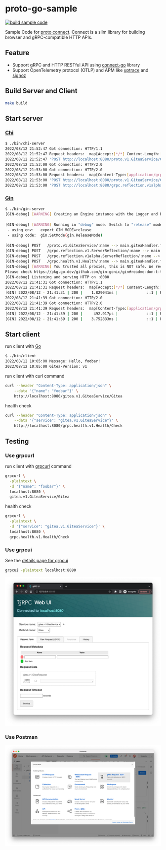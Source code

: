 # proto-go-sample

[![build sample code](https://github.com/go-training/proto-go-sample/actions/workflows/go.yml/badge.svg)](https://github.com/go-training/proto-go-sample/actions/workflows/go.yml)

Sample Code for [proto connect](https://github.com/bufbuild/connect-go). Connect is a slim library for building browser and gRPC-compatible HTTP APIs.

## Feature

* Support gRPC and HTTP RESTful API using [connect-go](https://github.com/bufbuild/connect-go) library
* Support OpenTelemetry protocol (OTLP) and APM like [uptrace](https://uptrace.dev/) and [signoz](https://signoz.io/)

## Build Server and Client

```sh
make build
```

## Start server

### [Chi](https://github.com/go-chi/chi)

```sh
$ ./bin/chi-server
2022/08/12 21:52:47 Got connection: HTTP/1.1
2022/08/12 21:52:47 Request headers:  map[Accept:[*/*] Content-Length:[18] Content-Type:[application/json] User-Agent:[curl/7.71.1]]
2022/08/12 21:52:47 "POST http://localhost:8080/proto.v1.GiteaService/Gitea HTTP/1.1" from [::1]:52974 - 200 29B in 1.22325ms
2022/08/12 21:53:00 Got connection: HTTP/2.0
2022/08/12 21:53:00 Got connection: HTTP/2.0
2022/08/12 21:53:00 Request headers:  map[Content-Type:[application/grpc] Te:[trailers] User-Agent:[grpcurl/dev-build (no version set) grpc-go/1.44.1-dev]]
2022/08/12 21:53:00 "POST http://localhost:8080/proto.v1.GiteaService/Gitea HTTP/2.0" from [::1]:52984 - 200 21B in 579.208µs
2022/08/12 21:53:00 "POST http://localhost:8080/grpc.reflection.v1alpha.ServerReflection/ServerReflectionInfo HTTP/2.0" from [::1]:52984 - 200 292B in 2.856292ms
```

### [Gin](https://github.com/gin-gonic/gin)

```sh
$ ./bin/gin-server
[GIN-debug] [WARNING] Creating an Engine instance with the Logger and Recovery middleware already attached.

[GIN-debug] [WARNING] Running in "debug" mode. Switch to "release" mode in production.
 - using env:   export GIN_MODE=release
 - using code:  gin.SetMode(gin.ReleaseMode)

[GIN-debug] POST   /proto.v1.GiteaService/:name --> main.giteaHandler.func1 (3 handlers)
[GIN-debug] POST   /grpc.reflection.v1.ServerReflection/:name --> main.giteaHandler.func1 (3 handlers)
[GIN-debug] POST   /grpc.reflection.v1alpha.ServerReflection/:name --> main.giteaHandler.func1 (3 handlers)
[GIN-debug] POST   /grpc.health.v1.Health/:name --> main.giteaHandler.func1 (3 handlers)
[GIN-debug] [WARNING] You trusted all proxies, this is NOT safe. We recommend you to set a value.
Please check https://pkg.go.dev/github.com/gin-gonic/gin#readme-don-t-trust-all-proxies for details.
[GIN-debug] Listening and serving HTTP on :8080
2022/08/12 21:41:31 Got connection: HTTP/1.1
2022/08/12 21:41:31 Request headers:  map[Accept:[*/*] Content-Length:[18] Content-Type:[application/json] User-Agent:[curl/7.71.1]]
[GIN] 2022/08/12 - 21:41:31 | 200 |    1.829041ms |             ::1 | POST     "/proto.v1.GiteaService/Gitea"
2022/08/12 21:41:39 Got connection: HTTP/2.0
2022/08/12 21:41:39 Got connection: HTTP/2.0
2022/08/12 21:41:39 Request headers:  map[Content-Type:[application/grpc] Te:[trailers] User-Agent:[grpcurl/dev-build (no version set) grpc-go/1.44.1-dev]]
[GIN] 2022/08/12 - 21:41:39 | 200 |     492.917µs |             ::1 | POST     "/proto.v1.GiteaService/Gitea"
[GIN] 2022/08/12 - 21:41:39 | 200 |    3.752833ms |             ::1 | POST     "/grpc.reflection.v1alpha.ServerReflection/ServerReflectionInfo"
```

## Start client

run client with [Go](https://go.dev)

```sh
$ ./bin/client
2022/08/12 10:05:00 Message: Hello, foobar!
2022/08/12 10:05:00 Gitea-Version: v1
```

run client with curl command

```sh
curl --header "Content-Type: application/json" \
    --data '{"name": "foobar"}' \
    http://localhost:8080/gitea.v1.GiteaService/Gitea
```

health check

```sh
curl --header "Content-Type: application/json" \
    --data '{"service": "gitea.v1.GiteaService"}' \
    http://localhost:8080/grpc.health.v1.Health/Check
```

## Testing

### Use grpcurl

run client with [grpcurl](https://github.com/fullstorydev/grpcurl) command

```sh
grpcurl \
  -plaintext \
  -d '{"name": "foobar"}' \
  localhost:8080 \
  gitea.v1.GiteaService/Gitea
```

health check

```sh
grpcurl \
  -plaintext \
  -d '{"service": "gitea.v1.GiteaService"}' \
  localhost:8080 \
  grpc.health.v1.Health/Check
```

### Use grpcui

See the [details page for grpcui](https://github.com/fullstorydev/grpcui)

```sh
grpcui -plaintext localhost:8080
```

![page](./images/grpcui01.png)

### Use Postman

![page](./images/postman01.png)
